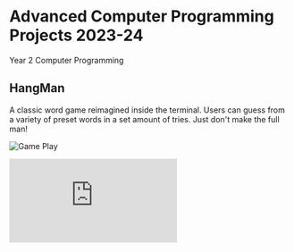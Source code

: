 # Advanced Computer Programming Projects 2023-24
Year 2 Computer Programming

## HangMan

A classic word game reimagined inside the terminal. Users can guess from a variety of preset words in a set amount of tries. Just don't make the full man!

![Game Play]()

![Source Code](https://github.com/Brycet14/AdvCompPrograms/blob/6e67b15b6245d014f6a11c7b8db776a226f84c9c/src/HangMan/src/Main.java)

![]()
